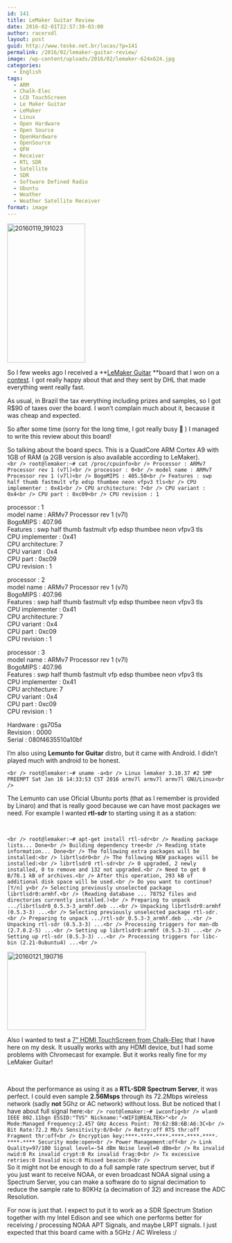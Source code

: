 ```yaml
---
id: 141
title: LeMaker Guitar Review
date: 2016-02-01T22:57:39-03:00
author: racerxdl
layout: post
guid: http://www.teske.net.br/lucas/?p=141
permalink: /2016/02/lemaker-guitar-review/
image: /wp-content/uploads/2016/02/lemaker-624x624.jpg
categories:
  - English
tags:
  - ARM
  - Chalk-Elec
  - LCD TouchScreen
  - Le Maker Guitar
  - LeMaker
  - Linux
  - Open Hardware
  - Open Source
  - OpenHardware
  - OpenSource
  - QFH
  - Receiver
  - RTL SDR
  - Satellite
  - SDR
  - Software Defined Radio
  - Ubuntu
  - Weather
  - Weather Satellite Receiver
format: image
---
```

<a title="20160119_191023" href="https://www.flickr.com/photos/energylabs/24762647165/in/dateposted-public/" data-flickr-embed="true"><img class="alignleft" src="https://farm2.staticflickr.com/1484/24762647165_1cff28db6d_n.jpg" alt="20160119_191023" width="180" height="320" /></a>

So I few weeks ago I received a **<a href="http://www.lemaker.org/product-guitar-index.html" target="_blank">LeMaker Guitar</a> **board that I won on a <a href="http://www.lemaker.org/project/index/project_id/27.html" target="_blank">contest</a>. I got really happy about that and they sent by DHL that made everything went really fast.

As usual, in Brazil the tax everything including prizes and samples, so I got R$90 of taxes over the board. I won&#8217;t complain much about it, because it was cheap and expected.

So after some time (sorry for the long time, I got really busy 🙁 ) I managed to write this review about this board!

<!--more-->

So talking about the board specs. This is a QuadCore ARM Cortex A9 with 1GB of RAM (a 2GB version is also available according to LeMaker).  
`<br />
 root@lemaker:~# cat /proc/cpuinfo<br />
 Processor : ARMv7 Processor rev 1 (v7l)<br />
 processor : 0<br />
 model name : ARMv7 Processor rev 1 (v7l)<br />
 BogoMIPS : 405.50<br />
 Features : swp half thumb fastmult vfp edsp thumbee neon vfpv3 tls<br />
 CPU implementer : 0x41<br />
 CPU architecture: 7<br />
 CPU variant : 0x4<br />
 CPU part : 0xc09<br />
 CPU revision : 1`

processor : 1  
model name : ARMv7 Processor rev 1 (v7l)  
BogoMIPS : 407.96  
Features : swp half thumb fastmult vfp edsp thumbee neon vfpv3 tls  
CPU implementer : 0x41  
CPU architecture: 7  
CPU variant : 0x4  
CPU part : 0xc09  
CPU revision : 1

processor : 2  
model name : ARMv7 Processor rev 1 (v7l)  
BogoMIPS : 407.96  
Features : swp half thumb fastmult vfp edsp thumbee neon vfpv3 tls  
CPU implementer : 0x41  
CPU architecture: 7  
CPU variant : 0x4  
CPU part : 0xc09  
CPU revision : 1

processor : 3  
model name : ARMv7 Processor rev 1 (v7l)  
BogoMIPS : 407.96  
Features : swp half thumb fastmult vfp edsp thumbee neon vfpv3 tls  
CPU implementer : 0x41  
CPU architecture: 7  
CPU variant : 0x4  
CPU part : 0xc09  
CPU revision : 1

Hardware : gs705a  
Revision : 0000  
Serial : 080f4635510a10bf

I&#8217;m also using **Lemunto for Guitar** distro, but it came with Android. I didn&#8217;t played much with android to be honest.

`<br />
 root@lemaker:~# uname -a<br />
 Linux lemaker 3.10.37 #2 SMP PREEMPT Sat Jan 16 14:33:53 CST 2016 armv7l armv7l armv7l GNU/Linux<br />
` 

The Lemunto can use Oficial Ubuntu ports (that as I remember is provided by Linaro) and that is really good because we can have most packages we need. For example I wanted **rtl-sdr** to starting using it as a station:

&nbsp;

`<br />
 root@lemaker:~# apt-get install rtl-sdr<br />
 Reading package lists... Done<br />
 Building dependency tree<br />
 Reading state information... Done<br />
 The following extra packages will be installed:<br />
 librtlsdr0<br />
 The following NEW packages will be installed:<br />
 librtlsdr0 rtl-sdr<br />
 0 upgraded, 2 newly installed, 0 to remove and 132 not upgraded.<br />
 Need to get 0 B/76.1 kB of archives.<br />
 After this operation, 293 kB of additional disk space will be used.<br />
 Do you want to continue? [Y/n] y<br />
 Selecting previously unselected package librtlsdr0:armhf.<br />
 (Reading database ... 78752 files and directories currently installed.)<br />
 Preparing to unpack .../librtlsdr0_0.5.3-3_armhf.deb ...<br />
 Unpacking librtlsdr0:armhf (0.5.3-3) ...<br />
 Selecting previously unselected package rtl-sdr.<br />
 Preparing to unpack .../rtl-sdr_0.5.3-3_armhf.deb ...<br />
 Unpacking rtl-sdr (0.5.3-3) ...<br />
 Processing triggers for man-db (2.7.0.2-5) ...<br />
 Setting up librtlsdr0:armhf (0.5.3-3) ...<br />
 Setting up rtl-sdr (0.5.3-3) ...<br />
 Processing triggers for libc-bin (2.21-0ubuntu4) ...<br />
` 

<a title="20160121_190716" href="https://www.flickr.com/photos/energylabs/24135805283/in/dateposted-public/" data-flickr-embed="true"><img class="alignleft" src="https://farm2.staticflickr.com/1518/24135805283_b864b107a7_n.jpg" alt="20160121_190716" width="320" height="180" /></a>

Also I wanted to test a <a href="http://www.chalk-elec.com/?page_id=1280#!/7-open-frame-universal-HDMI-LCD-with-capacitive-multi-touch/p/21750207/category=3094861" target="_blank">7&#8221; HDMI TouchScreen from Chalk-Elec</a> that I have here on my desk. It usually works with any HDMI device, but I had some problems with Chromecast for example. But it works really fine for my LeMaker Guitar!

&nbsp;

About the performance as using it as a **RTL-SDR Spectrum Server**, it was perfect. I could even sample **2.56Msps** through its 72.2Mbps wireless network (sadly **not** 5Ghz or AC network) without loss. But be noticed that I have about full signal here:`<br />
root@lemaker:~# iwconfig<br />
wlan0 IEEE 802.11bgn ESSID:"TVS" Nickname:"<WIFI@REALTEK>"<br />
Mode:Managed Frequency:2.457 GHz Access Point: 70:62:B8:6B:A6:3C<br />
Bit Rate:72.2 Mb/s Sensitivity:0/0<br />
Retry:off RTS thr:off Fragment thr:off<br />
Encryption key:****-****-****-****-****-****-****-**** Security mode:open<br />
Power Management:off<br />
Link Quality=97/100 Signal level=-54 dBm Noise level=0 dBm<br />
Rx invalid nwid:0 Rx invalid crypt:0 Rx invalid frag:0<br />
Tx excessive retries:0 Invalid misc:0 Missed beacon:0<br />
`  
So it might not be enough to do a full sample rate spectrum server, but if you just want to receive NOAA, or even broadcast NOAA signal using a Spectrum Server, you can make a software do to signal decimation to reduce the sample rate to 80KHz (a decimation of 32) and increase the ADC Resolution.

For now is just that. I expect to put it to work as a SDR Spectrum Station together with my Intel Edison and see which one performs better for receiving / processing NOAA APT Signals, and maybe LRPT signals. I just expected that this board came with a 5GHz / AC Wireless :/